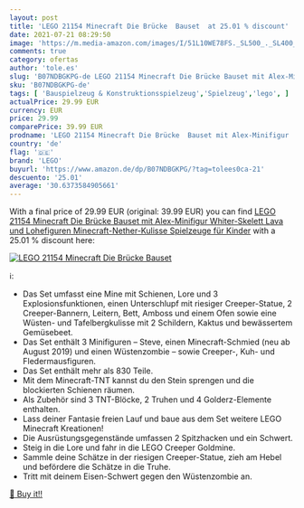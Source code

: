 ```yaml
---
layout: post
title: 'LEGO 21154 Minecraft Die Brücke  Bauset  at 25.01 % discount'
date: 2021-07-21 08:29:50
image: 'https://m.media-amazon.com/images/I/51L10WE78FS._SL500_._SL400_.jpg'
comments: true
category: ofertas
author: 'tole.es'
slug: 'B07NDBGKPG-de LEGO 21154 Minecraft Die Brücke Bauset mit Alex-Minifigur...'
sku: 'B07NDBGKPG-de'
tags: [ 'Bauspielzeug & Konstruktionsspielzeug','Spielzeug','lego', ]
actualPrice: 29.99 EUR
currency: EUR
price: 29.99
comparePrice: 39.99 EUR
prodname: 'LEGO 21154 Minecraft Die Brücke  Bauset mit Alex-Minifigur  Whiter-Skelett  Lava und Lohefiguren  Minecraft-Nether-Kulisse  Spielzeuge für Kinder'
country: 'de'
flag: '🇩🇪'
brand: 'LEGO'
buyurl: 'https://www.amazon.de/dp/B07NDBGKPG/?tag=tolees0ca-21'
descuento: '25.01'
average: '30.6373584905661'
---
```


With a final price of 29.99 EUR (original: 39.99 EUR) you can find [LEGO 21154 Minecraft Die Brücke  Bauset mit Alex-Minifigur  Whiter-Skelett  Lava und Lohefiguren  Minecraft-Nether-Kulisse  Spielzeuge für Kinder](https://www.amazon.de/dp/B07NDBGKPG/?tag=tolees0ca-21) with a  25.01 % discount here:

[![LEGO 21154 Minecraft Die Brücke  Bauset ](https://m.media-amazon.com/images/I/51L10WE78FS._SL500_._SL400_.jpg)](https://www.amazon.de/dp/B07NDBGKPG/?tag=tolees0ca-21)

ℹ️:

- Das Set umfasst eine Mine mit Schienen, Lore und 3 Explosionsfunktionen, einen Unterschlupf mit riesiger Creeper-Statue, 2 Creeper-Bannern, Leitern, Bett, Amboss und einem Ofen sowie eine Wüsten- und Tafelbergkulisse mit 2 Schildern, Kaktus und bewässertem Gemüsebeet.
- Das Set enthält 3 Minifiguren – Steve, einen Minecraft-Schmied (neu ab August 2019) und einen Wüstenzombie – sowie Creeper-, Kuh- und Fledermausfiguren.
- Das Set enthält mehr als 830 Teile.
- Mit dem Minecraft-TNT kannst du den Stein sprengen und die blockierten Schienen räumen.
- Als Zubehör sind 3 TNT-Blöcke, 2 Truhen und 4 Golderz-Elemente enthalten.
- Lass deiner Fantasie freien Lauf und baue aus dem Set weitere LEGO Minecraft Kreationen!
- Die Ausrüstungsgegenstände umfassen 2 Spitzhacken und ein Schwert.
- Steig in die Lore und fahr in die LEGO Creeper Goldmine.
- Sammle deine Schätze in der riesigen Creeper-Statue, zieh am Hebel und befördere die Schätze in die Truhe.
- Tritt mit deinem Eisen-Schwert gegen den Wüstenzombie an.

[🛒 Buy it!!](https://www.amazon.de/dp/B07NDBGKPG/?tag=tolees0ca-21)

